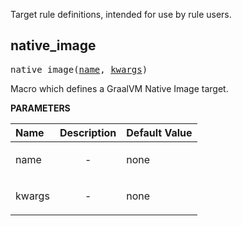 <!-- Generated with Stardoc: http://skydoc.bazel.build -->

Target rule definitions, intended for use by rule users.

<a id="native_image"></a>

## native_image

<pre>
native_image(<a href="#native_image-name">name</a>, <a href="#native_image-kwargs">kwargs</a>)
</pre>

Macro which defines a GraalVM Native Image target.

**PARAMETERS**


| Name  | Description | Default Value |
| :------------- | :------------- | :------------- |
| <a id="native_image-name"></a>name |  <p align="center"> - </p>   |  none |
| <a id="native_image-kwargs"></a>kwargs |  <p align="center"> - </p>   |  none |


